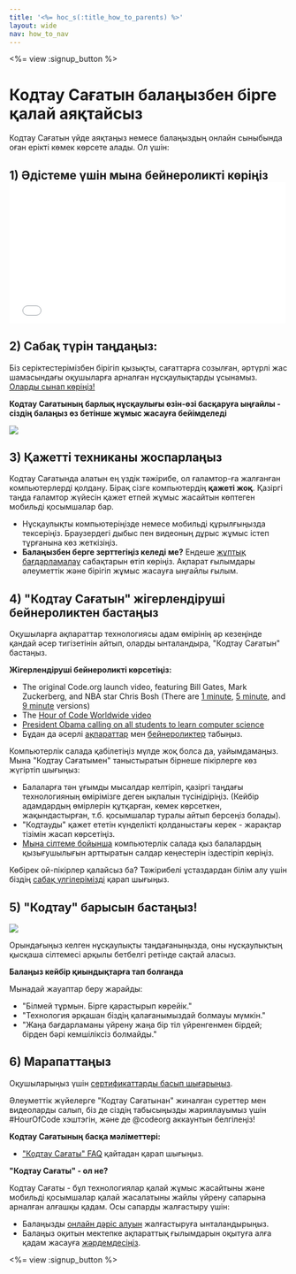```yaml
---
title: '<%= hoc_s(:title_how_to_parents) %>'
layout: wide
nav: how_to_nav
---
```

<%= view :signup_button %>

# Кодтау Сағатын балаңызбен бірге қалай аяқтайсыз

Кодтау Сағатын үйде аяқтаңыз немесе балаңыздың онлайн сыныбында оған ерікті көмек көрсете алады. Ол үшін:

## 1) Әдістеме үшін мына бейнероликті көріңіз <iframe width="500" height="255" src="//www.youtube.com/embed/SrnvvWDm73k" frameborder="0" allowfullscreen mark="crwd-mark"></iframe> 

## 2) Сабақ түрін таңдаңыз:

Біз серіктестерімізбен бірігіп қызықты, сағаттарға созылған, әртүрлі жас шамасындағы оқушыларға арналған нұсқаулықтарды ұсынамыз. [Оларды сынап көріңіз!](<%= resolve_url('/learn') %>)

**Кодтау Сағатының барлық нұсқаулығы өзін-өзі басқаруға ыңғайлы - сіздің балаңыз өз бетінше жұмыс жасауға бейімделеді**

[![](/images/fit-700/tutorials.png)](<%= resolve_url('/learn') %>)

## 3) Қажетті техниканы жоспарлаңыз

Кодтау Сағатында алатын ең үздік тәжірибе, ол ғаламтор-ға жалғанған компьютерлерді қолдану. Бірақ сізге компьютердің **қажеті жоқ**. Қазіргі таңда ғаламтор жүйесін қажет етпей жұмыс жасайтын көптеген мобильді қосымшалар бар.

- Нұсқаулықты компьютеріңізде немесе мобильді құрылғыңызда тексеріңіз. Браузердегі дыбыс пен видеоның дұрыс жұмыс істеп тұрғанына көз жеткізіңіз.
- **Балаңызбен берге зерттегіңіз келеді ме?** Ендеше [жұптық бағдарламалау](http://www.ncwit.org/resources/pair-programming-box-power-collaborative-learning) сабақтарын өтіп көріңіз. Ақпарат ғылымдары əлеуметтік және бірігіп жұмыс жасауға ыңғайлы ғылым.

## 4) "Кодтау Сағатын" жігерлендіруші бейнероликтен бастаңыз

Оқушыларға ақпараттар технологиясы адам өмірінің әр кезеңінде қандай әсер тигізетінін айтып, оларды ынталандыра, "Кодтау Сағатын" бастаңыз.

**Жігерлендіруші бейнероликті көрсетіңіз:**

- The original Code.org launch video, featuring Bill Gates, Mark Zuckerberg, and NBA star Chris Bosh (There are [1 minute](https://www.youtube.com/watch?v=qYZF6oIZtfc), [5 minute](https://www.youtube.com/watch?v=nKIu9yen5nc), and [9 minute](https://www.youtube.com/watch?v=dU1xS07N-FA) versions)
- The [Hour of Code Worldwide video](https://www.youtube.com/watch?v=KsOIlDT145A)
- [President Obama calling on all students to learn computer science](https://www.youtube.com/watch?v=6XvmhE1J9PY)
- Бұдан да әсерлі [ақпараттар](<%= resolve_url('https://code.org/inspire') %>) мен [бейнероликтер](https://www.youtube.com/playlist?list=PLzdnOPI1iJNfpD8i4Sx7U0y2MccnrNZuP) табыңыз.

Компьютерлік салада қабілетіңіз мүлде жоқ болса да, уайымдамаңыз. Мына "Кодтау Сағатымен" таныстыратын бірнеше пікірлерге көз жүгіртіп шығыңыз:

- Балаларға тән ұғымды мысалдар келтіріп, қазіргі таңдағы технологияның өмірімізге деген ықпалын түсінідіріңіз. (Кейбір адамдардың өмірлерін құтқарған, көмек көрсеткен, жақындастырған, т.б. қосымшалар туралы айтып берсеңіз болады).
- "Кодтауды" қажет ететін күнделікті қолданыстағы керек - жарақтар тізімін жасап көрсетіңіз.
- [Мына сілтеме бойынша](<%= resolve_url('https://code.org/girls') %>) компьютерлік салада қыз балалардың қызығушылығын арттыратын салдар кеңестерін іздестіріп көріңіз.

Көбірек ой-пікірлер қалайсыз ба? Тәжірибелі ұстаздардан білім алу үшін біздің [сабақ үлгілерімізді](/files/AfterschoolEducatorLessonPlanOutline.docx) қарап шығыңыз.

## 5) "Кодтау" барысын бастаңыз!

<img src="/images/fit-700/tutorial-short-link.png" />

Орындағыңыз келген нұсқаулықты таңдағаныңызда, оны нұсқаулықтың қысқаша сілтемесі арқылы бетбелгі ретінде сақтай аласыз.

**Балаңыз кейбір қиындықтарға тап болғанда**

Мынадай жауаптар беру жарайды:

- "Білмей тұрмын. Бірге қарастырып көрейік."
- "Технология әрқашан біздің қалағанымыздай болмауы мүмкін."
- "Жаңа бағдарламаны үйрену жаңа бір тіл үйренгенмен бірдей; бірден бәрі кемшіліксіз болмайды."

## 6) Марапаттаңыз

Оқушыларыңыз үшін [сертификаттарды басып шығарыңыз](<%= resolve_url('https://code.org/certificates') %>).

Әлеуметтік жүйелерге "Кодтау Сағатынан" жиналған суреттер мен видеоларды салып, біз де сіздің табысыңызды жариялауымыз үшін #HourOfCode хэштэгін, және де @codeorg аккаунтын белгілеңіз!

**Кодтау Сағатының басқа мәліметтері:**

- ["Кодтау Сағаты" FAQ](https://support.code.org/hc/en-us/categories/200147083-Hour-of-Code) қайтадан қарап шығыңыз.

**"Кодтау Cағаты" - ол не?**

Кодтау Сағаты - бұл технологиялар қалай жұмыс жасайтыны және мобильді қосымшалар қалай жасалатыны жайлы үйрену сапарына арналған алғашқы қадам. Осы сапарды жалғастыру үшін:

- Балаңызды [онлайн дәріс алуын](<%= resolve_url('https://code.org/learn/beyond') %>) жалғастыруға ынталандырыңыз.
- Балаңыз оқитын мектепке ақпараттық ғылымдарын оқытуға алға қадам жасауға [жәрдемдесіңіз](<%= resolve_url('/promote') %>).

<%= view :signup_button %>